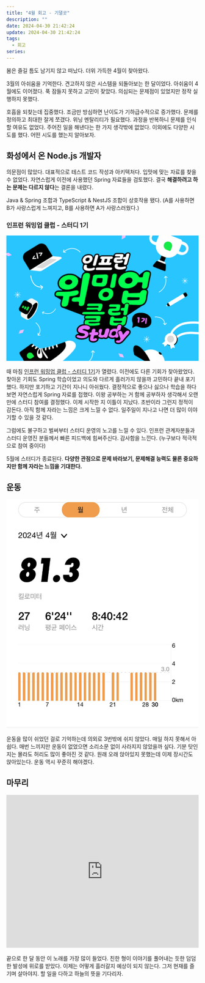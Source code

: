 ```yaml
---
title: "4월 회고 - 기댈곳"
description: ""
date: 2024-04-30 21:42:24
update: 2024-04-30 21:42:24
tags:
  - 회고
series: 
---
```


봄은 즐길 틈도 남기지 않고 떠났다. 더위 가득한 4월이 찾아왔다.

3월의 아쉬움을 기억한다. 견고하지 않은 시스템을 되돌아보는 한 달이었다. 아쉬움이 4월에도 이어졌다.
푹 잠들지 못하고 고민이 잦았다. 의심되는 문제점이 있었지만 정작 실행하지 못했다.

호흡을 되찾는데 집중했다. 조금만 방심하면 난이도가 기하급수적으로 증가했다. 문제를 정의하고 최대한 잘게 쪼갰다. 위닝 멘탈리티가 필요했다.
과정을 반복하니 문제를 인식할 여유도 없었다. 주어진 일을 해낸다는 한 가지 생각밖에 없었다. 이외에도 다양한 시도를 했다. 어떤 시도를 했는지 알아보자.

## 화성에서 온 Node.js 개발자

의문점이 많았다. 대표적으로 테스트 코드 작성과 아키텍처다. 입맛에 맞는 자료를 찾을 수 없었다. 자연스럽게 이전에 사용했던 Spring 자료들을 검토했다. 결국 **해결하려고 하는 문제는 다르지 않다**는 결론을
내렸다.

Java & Spring 조합과 TypeScript & NestJS 조합이 상호작용 됐다. (A를 사용하면 B가 사랑스럽게 느껴지고, B를 사용하면 A가 사랑스러웠다.)

### 인프런 워밍업 클럽 - 스터디 1기

![인프런 워밍업 클럽 - 스터디 1기](./images/inflearn-warmup-club-study.png)

때 마침 [인프런 워밍업 클럽 - 스터디 1기](https://www.inflearn.com/course/inflearn-warmup-club-study-1)가 열렸다. 이전에도 다른 기회가 찾아왔었다. 찾아온
기회도 Spring 학습이었고 의도와 다르게 흘러가지 않을까 고민하다 끝내 포기했다. 하지만 포기하고 기간이 지나니 아쉬웠다. 결정적으로 좋으나 싫으나 학습을 하다 보면 자연스럽게 Spring
자료를 접했다. 이왕 공부하는 거 함께 공부하자 생각해서 오랜만에 스터디 참여를 결정했다. 이제 시작한 지 이틀이 지났다. 초반이라 그런지 정적이 감돈다. 아직 함께 자라는 느낌은 크게 느낄 수 없다. 일주일이
지나고
나면 더 많이 이야기할 수 있을 것 같다.

그럼에도 불구하고 벌써부터 스터디 운영의 노고를 느낄 수 있다. 인프런 관계자분들과 스터디 운영진 분들께서 빠른 피드백에 힘써주신다. 감사함을 느낀다. (누구보다 적극적으로 참여 중이다)

5월에 스터디가 종료된다. **다양한 관점으로 문제 바라보기, 문제해결 능력도 물론 중요하지만 함께 자라는 느낌을 기대한다.**

## 운동

![나이키 런 클럽(NRC)](./images/nrc-app.jpg)

운동을 많이 쉬었던 걸로 기억하는데 의외로 3번밖에 쉬지 않았다. 매일 하지 못해서 아쉽다. 매번 느끼지만 운동이 없었으면 소리소문 없이 사라지지 않았을까 싶다. 기분 탓인지는 몰라도 허리도 많이 좋아진 것 같다.
원래
오래 앉아있지 못했는데 이제 장시간도 앉아있는다. 운동 역시 꾸준히 해야겠다.

## 마무리

<iframe width="100%" height="400" src="https://www.youtube.com/embed/xMZMwFUscDc?si=yECRYXa4MtcaJBrb" title="YouTube video player" frameborder="0" allow="accelerometer; autoplay; clipboard-write; encrypted-media; gyroscope; picture-in-picture; web-share" referrerpolicy="strict-origin-when-cross-origin" allowfullscreen></iframe>

끝으로 한 달 동안 이 노래를 가장 많이 들었다. 친한 형이 이야기를 풀어내는 듯한 덤덤한 발성에 위로를 받았다. 이제는 어떻게 흘러갈지 예상이 되지 않는다. 그저 현재를 즐기며 살아야지. 할 일을 다하고 하늘의
뜻을 기다리자.
